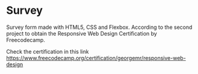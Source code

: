 # Survey
Survey form made with HTML5, CSS and Flexbox. According to the second project to obtain the Responsive Web Design Certification by Freecodecamp.

Check the certification in this link https://www.freecodecamp.org/certification/georgemr/responsive-web-design
